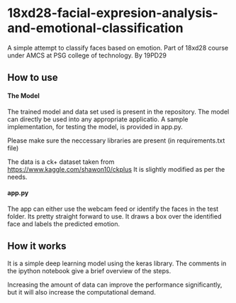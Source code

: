 # 18xd28-facial-expresion-analysis-and-emotional-classification
A simple attempt to classify faces based on emotion. Part of 18xd28 course under AMCS at PSG college of technology. By 19PD29 

## How to use

#### The Model
The trained model and data set used is present in the repository. The model can directly be used into any appropriate applicatio. A sample implementation, for testing the model, is provided in app.py. 

Please make sure the neccessary libraries are present (in requirements.txt file)

The data is a ck+ dataset taken from https://www.kaggle.com/shawon10/ckplus
It is slightly modified as per the needs.

#### app.py
The app can either use the webcam feed or identify the faces in the test folder. Its pretty straight forward to use.
It draws a box over the identified face and labels the predicted emotion. 

## How it works
It is a simple deep learning model using the keras library. The comments in the ipython notebook give a brief overview of the steps. 

Increasing the amount of data can improve the performance significantly, but it will also increase the computational demand.
